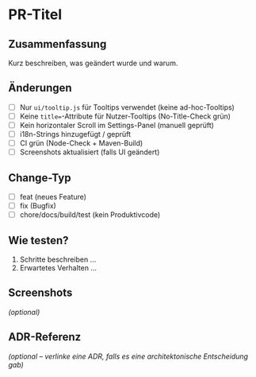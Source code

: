 # PR-Titel

## Zusammenfassung
Kurz beschreiben, was geändert wurde und warum.

## Änderungen
- [ ] Nur `ui/tooltip.js` für Tooltips verwendet (keine ad-hoc-Tooltips)
- [ ] Keine `title=`-Attribute für Nutzer-Tooltips (No-Title-Check grün)
- [ ] Kein horizontaler Scroll im Settings-Panel (manuell geprüft)
- [ ] i18n-Strings hinzugefügt / geprüft
- [ ] CI grün (Node-Check + Maven-Build)
- [ ] Screenshots aktualisiert (falls UI geändert)

## Change-Typ
- [ ] feat (neues Feature)
- [ ] fix (Bugfix)
- [ ] chore/docs/build/test (kein Produktivcode)

## Wie testen?
1. Schritte beschreiben …
2. Erwartetes Verhalten …

## Screenshots
_(optional)_

## ADR-Referenz
_(optional – verlinke eine ADR, falls es eine architektonische Entscheidung gab)_
